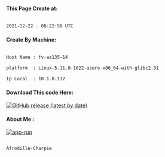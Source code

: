 
   
#### This Page Create at:

```bash

2021-12-22 - 08:22:50 UTC

```

#### Create By Machine:

```bash

Host Name : fv-az135-14

platform  : Linux-5.11.0-1022-azure-x86_64-with-glibc2.31

Ip Local  : 10.1.0.132

```
#### Download This code Here:

[![GitHub release (latest by date)](https://img.shields.io/github/v/release/Afrodille-Charpie/App-Run-1?style=for-the-badge&label=Download)](https://github.com/Afrodille-Charpie/App-Run-1/releases) 

</p> 

#### About Me :

[![app-run](https://github.com/Afrodille-Charpie/App-Run-1/actions/workflows/app-run.yml/badge.svg)](https://github.com/Afrodille-Charpie/App-Run-1/actions/workflows/app-run.yml)

```bash

Afrodille-Charpie

```

